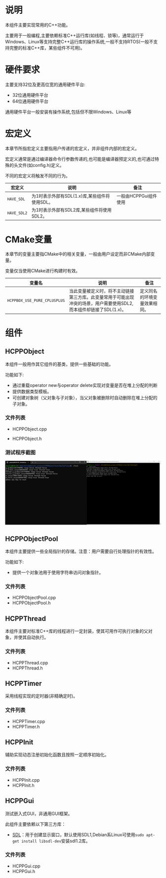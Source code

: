 # 说明

本组件主要实现常用的C++功能。

主要用于一般编程,主要依赖标准C++运行库(如线程、锁等)，通常运行于Windows、Linux等支持完整C++运行库的操作系统,一般不支持RTOS(一般不支持完整的标准C++库，某些组件不可用)。

# 硬件要求

主要支持32位及更高位宽的通用硬件平台:

- 32位通用硬件平台
- 64位通用硬件平台

通用硬件平台一般安装有操作系统,包括但不限Windows、Linux等

# 宏定义

本章节所指宏定义主要指用户传递的宏定义，并非组件内部的宏定义。

宏定义通常是通过编译器命令行参数传递的,也可能是编译器预定义的,也可通过特殊的头文件(如config.h)定义。

不同的宏定义将触发不同的行为。

| 宏定义      | 说明                                          | 备注                  |
| ----------- | --------------------------------------------- | --------------------- |
| `HAVE_SDL`  | 为1时表示外部有SDL(1.x)库,某些组件将使用SDL。 | 一般由HCPPGui组件使用 |
| `HAVE_SDL2` | 为1时表示外部有SDL2库,某些组件将使用SDL2。    |                       |

# CMake变量

本章节的变量主要指CMake中的相关变量，一般由用户设定而非CMake内部变量。

变量仅当使用CMake进行构建时有效。

| 变量名                       | 说明                                                         | 备注                         |
| ---------------------------- | ------------------------------------------------------------ | ---------------------------- |
| `HCPPBOX_USE_PURE_CPLUSPLUS` | 当此变量被定义时，将不主动链接第三方库。此变量常用于可能出现冲突的场景，用户需要使用SDL2,而本组件却链接了SDL(1.x)。 | 定义同名的环境变量效果相同。 |

# 组件

## HCPPObject

本组件一般用作其它组件的基类，提供一些基础的功能。

功能如下:

- 通过重载operator new与operator delete实现对变量是否在堆上分配的判断
- 提供数据类型模板。
- 可创建对象树（父对象与子对象），当父对象被删除时自动删除在堆上分配的子对象。

### 文件列表

- HCPPObject.cpp  

- HCPPObject.h  

### 测试程序截图

![test](../doc/test.png)

## HCPPObjectPool

本组件主要提供一些全局指针的存储。注意：用户需要自行处理指针的有效性。

功能如下:

- 提供一个对象池用于使用字符串访问对象指针。

### 文件列表

- HCPPObjectPool.cpp  
- HCPPObjectPool.h

## HCPPThread

本组件主要对标准C++库的线程进行一定封装，使其可用作可执行对象的父对象，并使其自动执行。

### 文件列表

- HCPPThread.cpp
- HCPPThread.h

## HCPPTimer

采用线程实现的定时器(非精确定时)。

### 文件列表

- HCPPTimer.cpp
- HCPPTimer.h

## HCPPInit

辅助实现动态注册初始化函数且按照一定顺序初始化。

### 文件列表

- HCPPInit.cpp
- HCPPInit.h

## HCPPGui

测试嵌入式GUI，非通用GUI框架。

此组件主要依赖以下第三方库：

- [SDL](https://libsdl.org/)：用于创建显示窗口，默认使用SDL1,Debian系Linux可使用`sudo apt-get install libsdl-dev`安装sdl1.2库。

### 文件列表

- HCPPGui.cpp
- HCPPGui.h